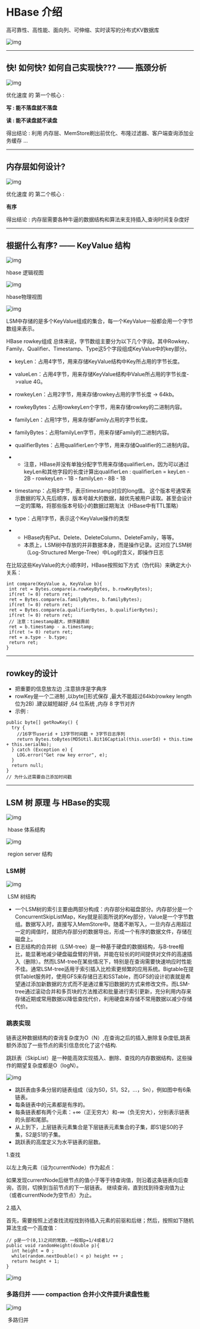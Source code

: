 # HBase 介绍

高可靠性、高性能、面向列、可伸缩、实时读写的分布式KV数据库

![img](theoryAndAlgorithm.assets/1.png)

------

## 快! 如何快?  如何自己实现快??? —— 瓶颈分析

![img](theoryAndAlgorithm.assets/2.png)

优化速度 的 第一个核心 : 

**写 : 能不落盘就不落盘**

**读 : 能不读盘就不读盘**

得出结论 : 利用 内存层、MemStore刷出前优化、布隆过滤器、客户端查询添加业务缓存 ...

------

## 内存层如何设计?

![img](theoryAndAlgorithm.assets/3.png)

优化速度 的 第二个核心 : 

**有序**

得出结论 : 内存层需要各种牛逼的数据结构和算法来支持插入,查询时间复杂度好

------

## 根据什么有序? —— KeyValue 结构

![img](theoryAndAlgorithm.assets/hbase4.jpg)

hbase 逻辑视图

![img](theoryAndAlgorithm.assets/5.jpg)

hbase物理视图

![img](theoryAndAlgorithm.assets/6.jpg)

LSM中存储的是多个KeyValue组成的集合，每一个KeyValue一般都会用一个字节数组来表示。

HBase rowkey组成 总体来说，字节数组主要分为以下几个字段。其中Rowkey、Family、Qualifier、Timestamp、Type这5个字段组成KeyValue中的key部分。 

- keyLen：占用4字节，用来存储KeyValue结构中Key所占用的字节长度。 

- valueLen：占用4字节，用来存储KeyValue结构中Value所占用的字节长度->value 4G。 

- rowkeyLen：占用2字节，用来存储rowkey占用的字节长度 -> 64kb。 

- rowkeyBytes：占用rowkeyLen个字节，用来存储rowkey的二进制内容。 

- familyLen：占用1字节，用来存储Family占用的字节长度。 

- familyBytes：占用familyLen字节，用来存储Family的二进制内容。 

- qualifierBytes：占用qualifierLen个字节，用来存储Qualifier的二进制内容。

- - 注意，HBase并没有单独分配字节用来存储qualifierLen，因为可以通过keyLen和其他字段的长度计算出qualifierLen : qualifierLen = keyLen - 2B - rowkeyLen - 1B - familyLen - 8B - 1B 

- timestamp：占用8字节，表示timestamp对应的long值。 这个版本号通常表示数据的写入先后顺序，版本号越大的数据，越优先被用户读取。甚至会设计一定的策略，将那些版本号较小的数据过期淘汰（HBase中有TTL策略）

- type：占用1字节，表示这个KeyValue操作的类型

- - HBase内有Put、Delete、DeleteColumn、DeleteFamily，等等。
  - 本质上，LSM树中存放的并非数据本身，而是操作记录。这对应了LSM树（Log-Structured Merge-Tree）中Log的含义，即操作日志

 在比较这些KeyValue的大小顺序时，HBase按照如下方式（伪代码）来确定大小关系： 

```
int compare(KeyValue a, KeyValue b){
 int ret = Bytes.compare(a.rowKeyBytes, b.rowKeyBytes);
 if(ret != 0) return ret;
 ret = Bytes.compare(a.familyBytes, b.familyBytes);
 if(ret != 0) return ret;
 ret = Bytes.compare(a.qualifierBytes, b.qualifierBytes);
 if(ret != 0) return ret;
 // 注意：timestamp越大，排序越靠前
 ret = b.timestamp - a.timestamp;
 if(ret != 0) return ret;
 ret = a.type - b.type;
 return ret;
} 
```

------

## **rowkey的设计**

- 把重要的信息放左边 ,注意排序是字典序
- rowKey是一个二进制 ,以byte[]形式保存 ,最大不能超过64kb(rowkey length位为2B) .建议越短越好 ,64 位系统 ,内存 8 字节对齐
- 示例 : 

```
public byte[] getRowKey() {
  try {
    //16字节userid + 13字节时间戳 + 3字节日志序列
    return Bytes.toBytes(MD5Util.Bit16Captial(this.userId) + this.time + this.serialNo);
  } catch (Exception e) {
    LOG.error("Get row key error", e);
  }
  return null;
}
// 为什么还需要自己添加时间戳
```

------

## LSM 树 原理 与 HBase的实现

![img](theoryAndAlgorithm.assets/7.jpg)

​																				hbase 体系结构

![img](theoryAndAlgorithm.assets/8.jpg)

​																			region server 结构

### LSM树

![img](theoryAndAlgorithm.assets/9.jpg)

​																				LSM 树结构

- 一个LSM树的索引主要由两部分构成：内存部分和磁盘部分。内存部分是一个ConcurrentSkipListMap，Key就是前面所说的Key部分，Value是一个字节数组。数据写入时，直接写入MemStore中。随着不断写入，一旦内存占用超过一定的阈值时，就把内存部分的数据导出，形成一个有序的数据文件，存储在磁盘上。
- 日志结构的合并树（LSM-tree）是一种基于硬盘的数据结构，与B-tree相比，能显著地减少硬盘磁盘臂的开销，并能在较长的时间提供对文件的高速插入（删除）。然而LSM-tree在某些情况下，特别是在查询需要快速响应时性能不佳。通常LSM-tree适用于索引插入比检索更频繁的应用系统。Bigtable在提供Tablet服务时，使用GFS来存储日志和SSTable，而GFS的设计初衷就是希望通过添加新数据的方式而不是通过重写旧数据的方式来修改文件。而LSM-tree通过滚动合并和多页块的方法推迟和批量进行索引更新，充分利用内存来存储近期或常用数据以降低查找代价，利用硬盘来存储不常用数据以减少存储代价。

### 跳表实现

链表这种数据结构的查询复杂度为O（N）,在查询之后的插入,删除复杂度低,跳表额外添加了一些节点的索引信息优化了这个结构.

跳跃表（SkipList）是一种能高效实现插入、删除、查找的内存数据结构，这些操作的期望复杂度都是O（logN）。

![img](theoryAndAlgorithm.assets/10.jpg)

- 跳跃表由多条分层的链表组成（设为S0，S1，S2，...，Sn），例如图中有6条链表。 
- 每条链表中的元素都是有序的。 
- 每条链表都有两个元素：+∞（正无穷大）和-∞（负无穷大），分别表示链表的头部和尾部。 
- 从上到下，上层链表元素集合是下层链表元素集合的子集，即S1是S0的子集，S2是S1的子集。 
- 跳跃表的高度定义为水平链表的层数。

1.查找 

以左上角元素（设为currentNode）作为起点： 

如果发现currentNode后继节点的值小于等于待查询值，则沿着这条链表向后查询，否则，切换到当前节点的下一层链表。 继续查询，直到找到待查询值为止（或者currentNode为空节点）为止。

2.插入

首先，需要按照上述查找流程找到待插入元素的前驱和后继；然后，按照如下随机算法生成一个高度值： 

```
// p是一个(0,1)之间的常数，一般取p=1/4或者1/2
public void randomHeight(double p){
  int height = 0 ;
  while(random.nextDouble() < p) height ++ ;
  return height + 1;
}
```

![img](theoryAndAlgorithm.assets/11.jpg)

### 多路归并 —— compaction 合并小文件提升读盘性能

![img](theoryAndAlgorithm.assets/12.jpg)

​																					多路归并